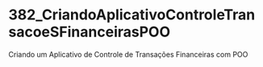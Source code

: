 # 382_CriandoAplicativoControleTransacoeSFinanceirasPOO

Criando um Aplicativo de Controle de Transações Financeiras com POO    
